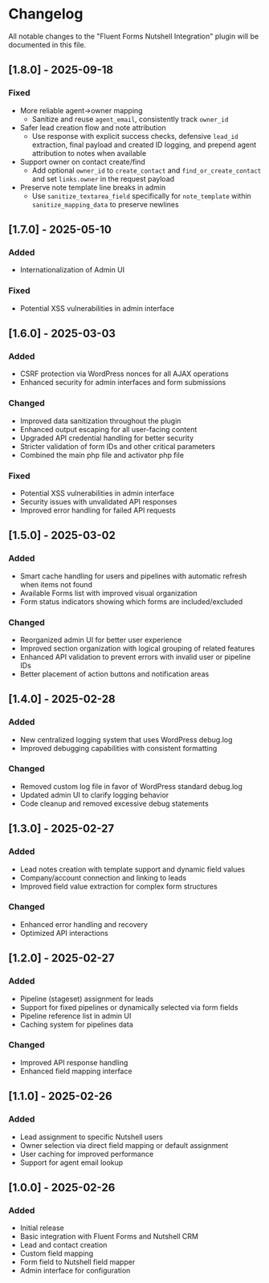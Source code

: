 # Changelog

All notable changes to the "Fluent Forms Nutshell Integration" plugin will be documented in this file.

## [1.8.0] - 2025-09-18

### Fixed
- More reliable agent→owner mapping
  - Sanitize and reuse `agent_email`, consistently track `owner_id`
- Safer lead creation flow and note attribution
  - Use response with explicit success checks, defensive `lead_id` extraction, final payload and created ID logging, and prepend agent attribution to notes when available
- Support owner on contact create/find
  - Add optional `owner_id` to `create_contact` and `find_or_create_contact` and set `links.owner` in the request payload
- Preserve note template line breaks in admin
  - Use `sanitize_textarea_field` specifically for `note_template` within `sanitize_mapping_data` to preserve newlines

## [1.7.0] - 2025-05-10

### Added
- Internationalization of Admin UI
### Fixed
- Potential XSS vulnerabilities in admin interface

## [1.6.0] - 2025-03-03

### Added
- CSRF protection via WordPress nonces for all AJAX operations
- Enhanced security for admin interfaces and form submissions

### Changed
- Improved data sanitization throughout the plugin
- Enhanced output escaping for all user-facing content
- Upgraded API credential handling for better security
- Stricter validation of form IDs and other critical parameters
- Combined the main php file and activator php file

### Fixed
- Potential XSS vulnerabilities in admin interface
- Security issues with unvalidated API responses
- Improved error handling for failed API requests

## [1.5.0] - 2025-03-02

### Added
- Smart cache handling for users and pipelines with automatic refresh when items not found
- Available Forms list with improved visual organization
- Form status indicators showing which forms are included/excluded

### Changed
- Reorganized admin UI for better user experience
- Improved section organization with logical grouping of related features
- Enhanced API validation to prevent errors with invalid user or pipeline IDs
- Better placement of action buttons and notification areas

## [1.4.0] - 2025-02-28

### Added
- New centralized logging system that uses WordPress debug.log
- Improved debugging capabilities with consistent formatting

### Changed
- Removed custom log file in favor of WordPress standard debug.log
- Updated admin UI to clarify logging behavior
- Code cleanup and removed excessive debug statements

## [1.3.0] - 2025-02-27

### Added
- Lead notes creation with template support and dynamic field values
- Company/account connection and linking to leads
- Improved field value extraction for complex form structures

### Changed
- Enhanced error handling and recovery
- Optimized API interactions

## [1.2.0] - 2025-02-27

### Added
- Pipeline (stageset) assignment for leads
- Support for fixed pipelines or dynamically selected via form fields
- Pipeline reference list in admin UI
- Caching system for pipelines data

### Changed
- Improved API response handling
- Enhanced field mapping interface

## [1.1.0] - 2025-02-26

### Added
- Lead assignment to specific Nutshell users
- Owner selection via direct field mapping or default assignment
- User caching for improved performance
- Support for agent email lookup

## [1.0.0] - 2025-02-26

### Added
- Initial release
- Basic integration with Fluent Forms and Nutshell CRM
- Lead and contact creation
- Custom field mapping
- Form field to Nutshell field mapper
- Admin interface for configuration